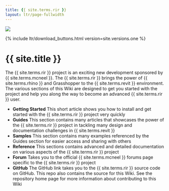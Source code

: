 ```yaml
---
title: {{ site.terms.rir }}
layout: ltr/page-fullwidth
---
```


<!-- intro video -->
![](https://via.placeholder.com/1024x600.png?text=Intro+Video)

<!-- download links -->
{% include ltr/download_buttons.html version=site.versions.one %}

# {{ site.title }}

The {{ site.terms.rir }} project is an exciting new development sponsored by {{ site.terms.mcneel }}. The {{ site.terms.rir }} brings the power of {{ site.terms.rhino }} and Grasshopper to the {{ site.terms.revit }} environment. The various sections of this Wiki are designed to get you started with the project and help you along the way to become an advanced {{ site.terms.rir }} user.

- **Getting Started** This short article shows you how to install and get started with the {{ site.terms.rir }} project very quickly
- **Guides** This section contains many articles that showcases the power of the {{ site.terms.rir }} project in tackling many design and documentation challenges in {{ site.terms.revit }}
- **Samples** This section contains many examples referenced by the Guides section for easier access and sharing with others
- **Reference** This sections contains advanced and detailed documentation on various aspects of the {{ site.terms.rir }} project
- **Forum** Takes you to the official {{ site.terms.mcneel }} forums page specific to the {{ site.terms.rir }} project
- **GitHub** The GitHub link takes you to the {{ site.terms.rir }} source code on GitHub. This repo also contains the source for this Wiki. See the repository home page for more information about contributing to this Wiki

